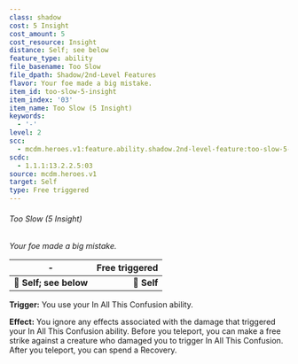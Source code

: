 ```yaml
---
class: shadow
cost: 5 Insight
cost_amount: 5
cost_resource: Insight
distance: Self; see below
feature_type: ability
file_basename: Too Slow
file_dpath: Shadow/2nd-Level Features
flavor: Your foe made a big mistake.
item_id: too-slow-5-insight
item_index: '03'
item_name: Too Slow (5 Insight)
keywords:
  - '-'
level: 2
scc:
  - mcdm.heroes.v1:feature.ability.shadow.2nd-level-feature:too-slow-5-insight
scdc:
  - 1.1.1:13.2.2.5:03
source: mcdm.heroes.v1
target: Self
type: Free triggered
---
```


###### Too Slow (5 Insight)

*Your foe made a big mistake.*

| **-**                  | **Free triggered** |
| ---------------------- | -----------------: |
| **📏 Self; see below** |        **🎯 Self** |

**Trigger:** You use your In All This Confusion ability.

**Effect:** You ignore any effects associated with the damage that triggered your In All This Confusion ability. Before you teleport, you can make a free strike against a creature who damaged you to trigger In All This Confusion. After you teleport, you can spend a Recovery.

